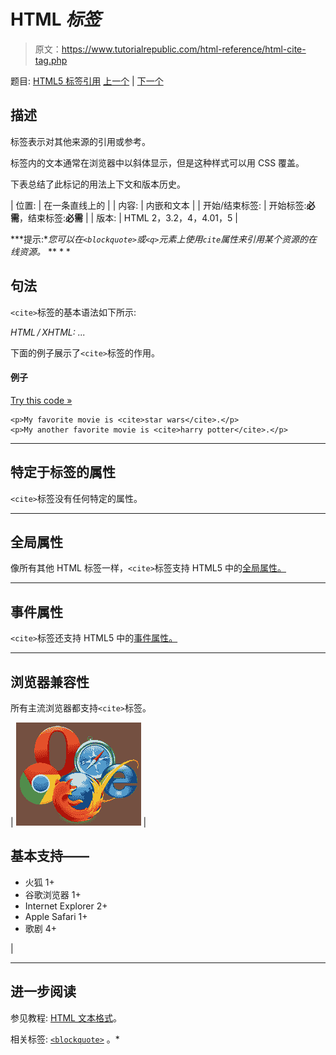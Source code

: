 # HTML <cite>标签</cite>

> 原文：<https://www.tutorialrepublic.com/html-reference/html-cite-tag.php>

题目: [HTML5 标签引用](html5-tags.php) [上一个](html-center-tag.php) | [下一个](html-code-tag.php)

## 描述

标签表示对其他来源的引用或参考。

标签内的文本通常在浏览器中以斜体显示，但是这种样式可以用 CSS 覆盖。

下表总结了此标记的用法上下文和版本历史。

| 位置: | 在一条直线上的 |
| 内容: | 内嵌和文本 |
| 开始/结束标签: | 开始标签:**必需**，结束标签:**必需** |
| 版本: | HTML 2，3.2，4，4.01，5 |

 ***提示:**您可以在`<blockquote>`或`<q>`元素上使用`cite`属性来引用某个资源的在线资源。*  ** * *

## 句法

`<cite>`标签的基本语法如下所示:

*HTML / XHTML:* <cite> ... </cite>

下面的例子展示了`<cite>`标签的作用。

#### 例子

[Try this code »](../codelab.php?topic=html&file=cite-tag "Try this code using online Editor")

```
<p>My favorite movie is <cite>star wars</cite>.</p>
<p>My another favorite movie is <cite>harry potter</cite>.</p>
```

* * *

## 特定于标签的属性

`<cite>`标签没有任何特定的属性。

* * *

## 全局属性

像所有其他 HTML 标签一样，`<cite>`标签支持 HTML5 中的[全局属性。](html5-global-attributes.php)

* * *

## 事件属性

`<cite>`标签还支持 HTML5 中的[事件属性。](html5-event-attributes.php)

* * *

## 浏览器兼容性

所有主流浏览器都支持`<cite>`标签。

| ![Browsers Icon](img/e9331123c77668c1832e541c2fca1002.png) | 

## 基本支持——

*   火狐 1+
*   谷歌浏览器 1+
*   Internet Explorer 2+
*   Apple Safari 1+
*   歌剧 4+

 |

* * *

## 进一步阅读

参见教程: [HTML 文本格式](../html-tutorial/html-text-formatting.php)。

相关标签: [`<blockquote>`](html-blockquote-tag.php) 。*